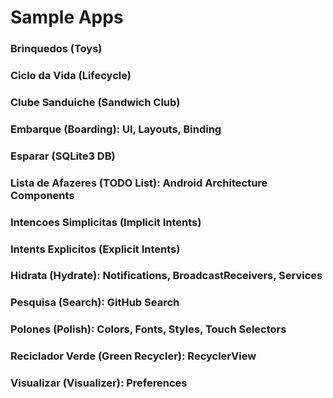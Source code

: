 # Sample Apps

### Brinquedos (Toys)

### Ciclo da Vida (Lifecycle)

### Clube Sanduiche (Sandwich Club)

### Embarque (Boarding): UI, Layouts, Binding

### Esparar (SQLite3 DB)

### Lista de Afazeres (TODO List): Android Architecture Components

### Intencoes Simplicitas (Implicit Intents)

### Intents Explicitos (Explicit Intents)

### Hidrata (Hydrate): Notifications, BroadcastReceivers, Services

### Pesquisa (Search): GitHub Search

### Polones (Polish): Colors, Fonts, Styles, Touch Selectors

### Reciclador Verde (Green Recycler): RecyclerView

### Visualizar (Visualizer): Preferences

